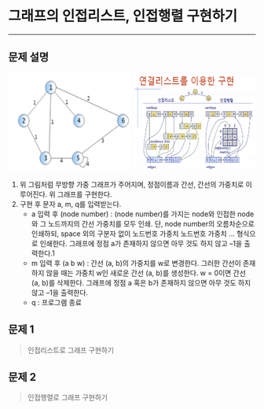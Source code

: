 <h1><strong >그래프의 인접리스트, 인접행렬 구현하기</strong></h1>
<hr>

## 문제 설명

<img src="../Reference_img/g1.png" width='250' height='200'>
<img src="../Reference_img/g2.png" width='250' height='200'>

1. 위 그림처럼 무방향 가중 그래프가 주어지며, 정점이름과 간선, 간선의 가중치로 이루어진다. 위 그래프를 구현한다.
2. 구현 후 문자 a, m, q를 입력받는다.
    - a 입력 후 (node number) : (node number)를 가지는 node와 인접한 node와 그 노드까지의 간선 가중치를 모두 인쇄. 단, node number의 오름차순으로 인쇄하되, space 외의 구분자 없이 노드번호 가중치 노드번호 가중치 ... 형식으로 인쇄한다. 그래프에 정점 a가 존재하지 않으면 아무 것도 하지 않고 –1을 출력한다.1
    - m 입력 후 (a b w) : 간선 (a, b)의 가중치를 w로 변경한다. 그러한 간선이 존재하지 않을 때는 가중치 w인 새로운 간선 (a, b)를 생성한다. w = 0이면 간선 (a, b)를 삭제한다. 그래프에 정점 a 혹은 b가 존재하지 않으면 아무 것도 하지 않고 –1을 출력한다.
    - q : 프로그램 종료

## 문제 1
>인접리스트로 그래프 구현하기

## 문제 2
>인접행렬로 그래프 구현하기